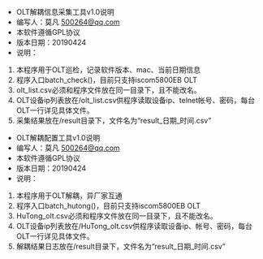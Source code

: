 - OLT解耦信息采集工具v1.0说明
- 编写人：莫凡 500264@qq.com
- 本软件遵循GPL协议
- 版本日期：20190424
- 说明：
1. 本程序用于OLT巡检，记录软件版本、mac、当前日期信息
2. 程序入口batch_check()，目前只支持iscom5800EB OLT
3. olt_list.csv必须和程序文件放在同一目录下，且不能改名。
4. OLT设备ip列表放在/olt_list.csv供程序读取设备ip、telnet帐号、密码，每台OLT一行详见具体文件。
5. 采集结果放在/result目录下，文件名为“result_日期_时间.csv”

- OLT解耦配置工具v1.0说明
- 编写人：莫凡 500264@qq.com
- 本软件遵循GPL协议
- 版本日期：20190424
- 说明：
1. 本程序用于OLT解耦，异厂家互通
2. 程序入口batch_hutong()，目前只支持iscom5800EB OLT
3. HuTong_olt.csv必须和程序文件放在同一目录下，且不能改名。
4. OLT设备ip列表放在/HuTong_olt.csv供程序读取设备ip、帐号、密码，每台OLT一行详见具体文件。
5. 解耦结果日志放在/result目录下，文件名为“result_日期_时间.csv”